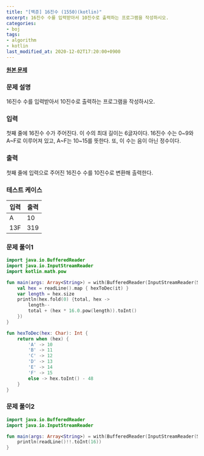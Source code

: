 ```yaml
---
title: "[백준] 16진수 (1550)(kotlin)"
excerpt: 16진수 수를 입력받아서 10진수로 출력하는 프로그램을 작성하시오.
categories:
- boj
tags:
- algorithm
- kotlin
last_modified_at: 2020-12-02T17:20:00+0900
---
```



**[원본 문제](https://www.acmicpc.net/problem/1550)**

### 문제 설명

16진수 수를 입력받아서 10진수로 출력하는 프로그램을 작성하시오.

### 입력

첫째 줄에 16진수 수가 주어진다. 이 수의 최대 길이는 6글자이다. 16진수 수는 0~9와 A~F로 이루어져 있고, A~F는 10~15를 뜻한다. 또, 이 수는 음이 아닌 정수이다.

### 출력

첫째 줄에 입력으로 주어진 16진수 수를 10진수로 변환해 출력한다.

### 테스트 케이스

|입력|출력|
|-----|-----|
|A|10|
|13F|319|

### 문제 풀이1 
```kotlin
import java.io.BufferedReader
import java.io.InputStreamReader
import kotlin.math.pow

fun main(args: Array<String>) = with(BufferedReader(InputStreamReader(System.`in`))) {
    val hex = readLine().map { hexToDec(it) }
    var length = hex.size
    println(hex.fold(0) {total, hex ->
        length--
        total + (hex * 16.0.pow(length)).toInt()
    })
}

fun hexToDec(hex: Char): Int {
    return when (hex) {
        'A' -> 10
        'B' -> 11
        'C' -> 12
        'D' -> 13
        'E' -> 14
        'F' -> 15
        else -> hex.toInt() - 48
    }
}
```

### 문제 풀이2
```kotlin
import java.io.BufferedReader
import java.io.InputStreamReader

fun main(args: Array<String>) = with(BufferedReader(InputStreamReader(System.`in`))) {
    println(readLine()!!.toInt(16))
}
```